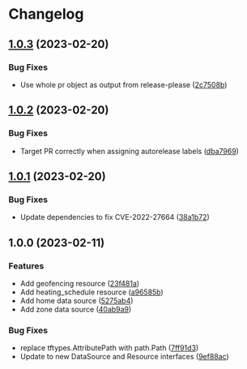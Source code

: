 # Changelog

## [1.0.3](https://github.com/gonzolino/terraform-provider-tado/compare/v1.0.2...v1.0.3) (2023-02-20)


### Bug Fixes

* Use whole pr object as output from release-please ([2c7508b](https://github.com/gonzolino/terraform-provider-tado/commit/2c7508b0617e430faf2e7701e356d1fe4fa009c5))

## [1.0.2](https://github.com/gonzolino/terraform-provider-tado/compare/v1.0.1...v1.0.2) (2023-02-20)


### Bug Fixes

* Target PR correctly when assigning autorelease labels ([dba7969](https://github.com/gonzolino/terraform-provider-tado/commit/dba7969cec02009d5c5568f3a6b5074ccfadaa1d))

## [1.0.1](https://github.com/gonzolino/terraform-provider-tado/compare/v1.0.0...v1.0.1) (2023-02-20)


### Bug Fixes

* Update dependencies to fix CVE-2022-27664 ([38a1b72](https://github.com/gonzolino/terraform-provider-tado/commit/38a1b72862d535bc6b532ba5768a036144d6247b))

## 1.0.0 (2023-02-11)


### Features

* Add geofencing resource ([23f481a](https://github.com/gonzolino/terraform-provider-tado/commit/23f481a708de79963b33bd1288d2615b2926e6dd))
* Add heating_schedule resource ([a96585b](https://github.com/gonzolino/terraform-provider-tado/commit/a96585b3cdd2d4207a376fea7027c864760e1979))
* Add home data source ([5275ab4](https://github.com/gonzolino/terraform-provider-tado/commit/5275ab4ff6230d87d0c1cdefc3ff0489ca542680))
* Add zone data source ([40ab9a9](https://github.com/gonzolino/terraform-provider-tado/commit/40ab9a9312bde02b9d98105e6a8ba8cee7c09bb0))


### Bug Fixes

* replace tftypes.AttributePath with path.Path ([7ff91d3](https://github.com/gonzolino/terraform-provider-tado/commit/7ff91d32589f41d97e09cd1d35513d7f357067d1))
* Update to new DataSource and Resource interfaces ([9ef88ac](https://github.com/gonzolino/terraform-provider-tado/commit/9ef88acf4dd9ed30bd6ad04b20a2be3ebecf5c29))
